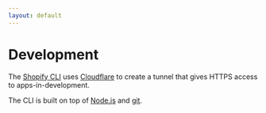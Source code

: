 ```yaml
---
layout: default
---
```


# Development

The [Shopify CLI](https://shopify.dev/docs/api/shopify-cli) uses [Cloudflare](https://www.cloudflare.com/) to create a tunnel that gives HTTPS access to apps-in-development.

The CLI is built on top of [Node.js](https://nodejs.org/en) and [git](https://git-scm.com/).

